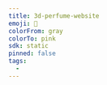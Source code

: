 ```yaml
---
title: 3d-perfume-website
emoji: 🐳
colorFrom: gray
colorTo: pink
sdk: static
pinned: false
tags:
  -
---
```

